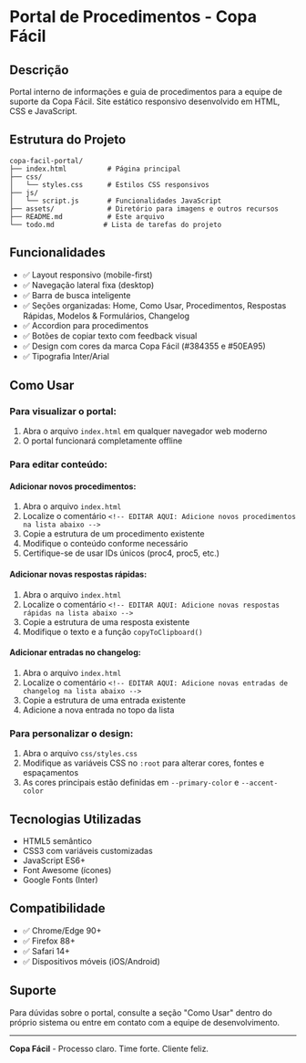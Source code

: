 # Portal de Procedimentos - Copa Fácil

## Descrição
Portal interno de informações e guia de procedimentos para a equipe de suporte da Copa Fácil. Site estático responsivo desenvolvido em HTML, CSS e JavaScript.

## Estrutura do Projeto
```
copa-facil-portal/
├── index.html          # Página principal
├── css/
│   └── styles.css      # Estilos CSS responsivos
├── js/
│   └── script.js       # Funcionalidades JavaScript
├── assets/             # Diretório para imagens e outros recursos
├── README.md           # Este arquivo
└── todo.md            # Lista de tarefas do projeto
```

## Funcionalidades
- ✅ Layout responsivo (mobile-first)
- ✅ Navegação lateral fixa (desktop)
- ✅ Barra de busca inteligente
- ✅ Seções organizadas: Home, Como Usar, Procedimentos, Respostas Rápidas, Modelos & Formulários, Changelog
- ✅ Accordion para procedimentos
- ✅ Botões de copiar texto com feedback visual
- ✅ Design com cores da marca Copa Fácil (#384355 e #50EA95)
- ✅ Tipografia Inter/Arial

## Como Usar

### Para visualizar o portal:
1. Abra o arquivo `index.html` em qualquer navegador web moderno
2. O portal funcionará completamente offline

### Para editar conteúdo:

#### Adicionar novos procedimentos:
1. Abra o arquivo `index.html`
2. Localize o comentário `<!-- EDITAR AQUI: Adicione novos procedimentos na lista abaixo -->`
3. Copie a estrutura de um procedimento existente
4. Modifique o conteúdo conforme necessário
5. Certifique-se de usar IDs únicos (proc4, proc5, etc.)

#### Adicionar novas respostas rápidas:
1. Abra o arquivo `index.html`
2. Localize o comentário `<!-- EDITAR AQUI: Adicione novas respostas rápidas na lista abaixo -->`
3. Copie a estrutura de uma resposta existente
4. Modifique o texto e a função `copyToClipboard()`

#### Adicionar entradas no changelog:
1. Abra o arquivo `index.html`
2. Localize o comentário `<!-- EDITAR AQUI: Adicione novas entradas de changelog na lista abaixo -->`
3. Copie a estrutura de uma entrada existente
4. Adicione a nova entrada no topo da lista

### Para personalizar o design:
1. Abra o arquivo `css/styles.css`
2. Modifique as variáveis CSS no `:root` para alterar cores, fontes e espaçamentos
3. As cores principais estão definidas em `--primary-color` e `--accent-color`

## Tecnologias Utilizadas
- HTML5 semântico
- CSS3 com variáveis customizadas
- JavaScript ES6+
- Font Awesome (ícones)
- Google Fonts (Inter)

## Compatibilidade
- ✅ Chrome/Edge 90+
- ✅ Firefox 88+
- ✅ Safari 14+
- ✅ Dispositivos móveis (iOS/Android)

## Suporte
Para dúvidas sobre o portal, consulte a seção "Como Usar" dentro do próprio sistema ou entre em contato com a equipe de desenvolvimento.

---
**Copa Fácil** - Processo claro. Time forte. Cliente feliz.

